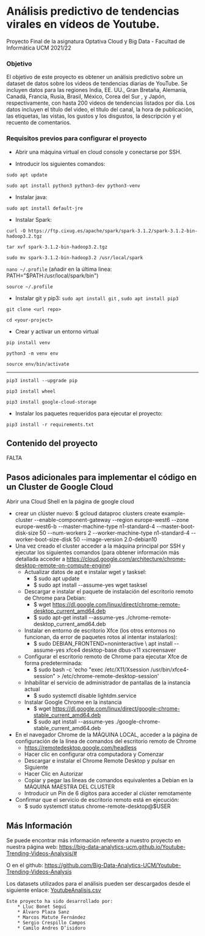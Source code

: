 # Análisis predictivo de tendencias virales en vídeos de Youtube.
Proyecto Final de la asignatura Optativa Cloud y Big Data - Facultad de Informática UCM 2021/22 

### Objetivo
El objetivo de este proyecto es obtener un análisis predictivo sobre un dataset de datos sobre los videos de tendencias diarias de YouTube. Se incluyen datos para las regiones India, EE. UU., Gran Bretaña, Alemania, Canadá, Francia, Rusia, Brasil, México, Corea del Sur , y Japón, respectivamente, con hasta 200 videos de tendencias listados por día. Los datos incluyen el título del video, el título del canal, la hora de publicación, las etiquetas, las vistas, los gustos y los disgustos, la descripción y el recuento de comentarios.

### Requisitos previos para configurar el proyecto

* Abrir una máquina virtual en cloud console y conectarse por SSH.

* Introducir los siguientes comandos:

`sudo apt update`

`sudo apt install python3 python3-dev python3-venv`

* Instalar java:

`sudo apt install default-jre`

* Instalar Spark:

`curl -O https://ftp.cixug.es/apache/spark/spark-3.1.2/spark-3.1.2-bin-hadoop3.2.tgz`

`tar xvf spark-3.1.2-bin-hadoop3.2.tgz`

`sudo mv spark-3.1.2-bin-hadoop3.2 /usr/local/spark`

`nano ~/.profile` (añadir en la última linea: PATH="$PATH:/usr/local/spark/bin")

`source ~/.profile`

* Instalar git y pip3: `sudo apt install git` , `sudo apt install pip3`

`git clone <url repo>`

`cd <your-project>`

* Crear y activar un entorno virtual

`pip install venv`
    
`python3 -m venv env`
    
`source env/bin/activate`
_________________________
    
`pip3 install --upgrade pip`

`pip3 install wheel`

`pip3 install google-cloud-storage`

* Instalar los paquetes requeridos para ejecutar el proyecto:
    
`pip3 install -r requirements.txt`


## Contenido del proyecto

FALTA


## Pasos adicionales para implementar el código en un Cluster de Google Cloud
Abrir una Cloud Shell en la página de google cloud
- crear un clúster nuevo: $ gcloud dataproc clusters create example-cluster --enable-component-gateway --region europe-west6 --zone europe-west6-b --master-machine-type n1-standard-4 --master-boot-disk-size 50 --num-workers 2 --worker-machine-type n1-standard-4 --worker-boot-size-disk 50 --image-version 2.0-debian10
- Una vez creado el cluster acceder a la máquina principal por SSH y ejecutar los siguientes comandos (para obtener información más detallada acceder a https://cloud.google.com/architecture/chrome-desktop-remote-on-compute-engine)
    - Actualizar datos de apt e instalar wget y tasksel:
        - $ sudo apt update
        - $ sudo apt install --assume-yes wget tasksel
    - Descargar e instalar el paquete de instalación del escritorio remoto de Chrome para Debian:
        - $ wget https://dl.google.com/linux/direct/chrome-remote-desktop_current_amd64.deb
        - $ sudo apt-get install --assume-yes ./chrome-remote-desktop_current_amd64.deb
    - Instalar en entorno de escritorio Xfce (los otros entornos no funcionan, da error de paquetes rotos al intentar instalarlos):
        - $ sudo DEBIAN_FRONTEND=noninteractive \ apt install --assume-yes xfce4 desktop-base dbus-x11 xscreensaver
    - Configurar el escritorio remoto de Chrome para ejecutar Xfce de forma predeterminada:
        - $ sudo bash -c 'echo "exec /etc/X11/Xsession /usr/bin/xfce4-session" > /etc/chrome-remote-desktop-session'
    - Inhabilitar el servicio de administrador de pantallas de la instancia actual
        - $ sudo systemctl disable lightdm.service
    - Instalar Google Chrome en la instancia   
        - $ wget https://dl.google.com/linux/direct/google-chrome-stable_current_amd64.deb
        - $ sudo apt install --assume-yes ./google-chrome-stable_current_amd64.deb
- En el navegador Chrome de la MÁQUINA LOCAL, acceder a la página de configuración de la línea de comandos del escritorio remoto de Chrome
    - https://remotedesktop.google.com/headless
    - Hacer clic en configurar otra computadora y Comenzar
    - Descargar e instalar el Chrome Remote Desktop y pulsar en Siguiente
    - Hacer Clic en Autorizar
    - Copiar y pegar las líneas de comandos equivalentes a Debian en la MÁQUINA MAESTRA DEL CLUSTER
    - Introducir un Pin de 6 dígitos para acceder al clúster remotamente
- Confirmar que el servicio de escritorio remoto está en ejecución:
    - $ sudo systemctl status chrome-remote-desktop@$USER

## Más Información
    
Se puede encontrar más información referente a nuestro proyecto en nuestra página web:
    https://big-data-analytics-ucm.github.io/Youtube-Trending-Videos-Analysis/# 
    
O en el github:
    https://github.com/Big-Data-Analytics-UCM/Youtube-Trending-Videos-Analysis 
    
Los datasets utilizados para el análisis pueden ser descargados desde el siguiente enlace:
    [YoutubeAnalisis.csv](https://www.kaggle.com/rsrishav/youtube-trending-video-dataset) 
    
    
    Este proyecto ha sido desarrollado por:
        * Lluc Bonet Seguí
        * Álvaro Plaza Sanz
        * Marcos Matute Fernández
        * Sergio Crespillo Campos
        * Camilo Andres D’isidoro

    
    
